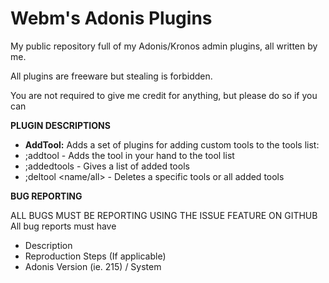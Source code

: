 # Webm's Adonis Plugins
My public repository full of my Adonis/Kronos admin plugins, all written by me.

All plugins are freeware but stealing is forbidden.

You are not required to give me credit for anything, but please do so if you can

**PLUGIN DESCRIPTIONS**

- **AddTool:** Adds a set of plugins for adding custom tools to the tools list:
- ;addtool - Adds the tool in your hand to the tool list
- ;addedtools - Gives a list of added tools
- ;deltool <name/all> - Deletes a specific tools or all added tools

**BUG REPORTING**

ALL BUGS MUST BE REPORTING USING THE ISSUE FEATURE ON GITHUB
All bug reports must have
- Description
- Reproduction Steps (If applicable)
- Adonis Version (ie. 215) / System


